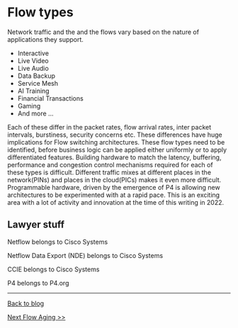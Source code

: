 # Flow types
Network traffic and the and the flows vary based on the nature of applications they support. 
- Interactive
- Live Video
- Live Audio
- Data Backup
- Service Mesh
- AI Training
- Financial Transactions
- Gaming
- And more ...

Each of these differ in the packet rates, flow arrival rates, inter packet intervals, burstiness, security concerns etc. 
These differences have huge implications for Flow switching architectures. These flow types need to be identified, 
before business logic can be applied either uniformly or to apply differentiated features. Building hardware to match 
the latency, buffering, performance and congestion control mechanisms required for each of these types is difficult. 
Different traffic mixes at different places in the network(PINs) and places in the cloud(PICs) makes it even more difficult. 
Programmable hardware, driven by the emergence of P4 is allowing new architectures to be experimented with at a rapid pace. 
This is an exciting area with a lot of activity and innovation at the time of this writing in 2022. 

## Lawyer stuff
Netflow belongs to Cisco Systems

Netflow Data Export (NDE) belongs to Cisco Systems

CCIE belongs to Cisco Systems

P4 belongs to P4.org

---

[ Back to blog](https://github.com/VenkatPullela/blogs/tree/main/all-about-flows)

[Next Flow Aging >> ](https://github.com/VenkatPullela/blogs/tree/main/all-about-flows/flow_aging.md)
